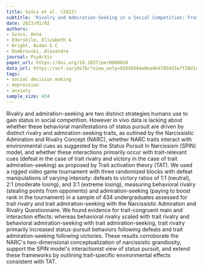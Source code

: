 ```yaml
---
title: Szücs et al. (2023)
subtitle: 'Rivalry and Admiration-Seeking in a Social Competition: From Traits to Behaviors Through Contextual Cues'
date: 2023/01/02
authors:
- Szücs, Anna
- Edershile, Elizabeth A
- Wright, Aidan G C
- Dombrovski, Alexandre
journal: PsyArXiv
paper_url: https://doi.org/10.1037/per0000610
data_url: https://osf.io/y9s7b/?view_only=92645664e8ea4b4795dd3a7f20d1d41d
tags:
- social decision making
- depression
- anxiety
sample_size: 434
---
```


Rivalry and admiration-seeking are two distinct strategies humans use to gain status in social competition. However in vivo data is lacking about whether these behavioral manifestations of status pursuit are driven by distinct rivalry and admiration-seeking traits, as outlined by the Narcissistic Admiration and Rivalry Concept (NARC), whether NARC traits interact with environmental cues as suggested by the Status Pursuit In Narcissism (SPIN) model, and whether these interactions primarily occur with trait-relevant cues (defeat in the case of trait rivalry and victory in the case of trait admiration-seeking) as proposed by Trait activation theory (TAT). We used a rigged video game tournament with three randomized blocks with defeat manipulations of varying intensity: defeats to victory ratios of 1:1 (neutral), 2:1 (moderate losing), and 3:1 (extreme losing), measuring behavioral rivalry (stealing points from opponents) and admiration-seeking (paying to boost rank in the tournament) in a sample of 434 undergraduates assessed for trait rivalry and trait admiration-seeking with the Narcissistic Admiration and Rivalry Questionnaire. We found evidence for trait-congruent main and interaction effects: whereas behavioral rivalry scaled with trait rivalry and behavioral admiration-seeking with trait admiration-seeking, trait rivalry primarily increased status-pursuit behaviors following defeats and trait admiration-seeking following victories. These results corroborate the NARC's two-dimensional conceptualization of narcissistic grandiosity, support the SPIN model's interactionist view of status pursuit, and extend these frameworks by outlining trait-specific environmental effects consistent with TAT.
